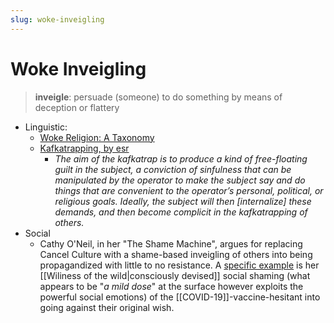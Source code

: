 ```yaml
---
slug: woke-inveigling
---
```


# Woke Inveigling

> **inveigle**: persuade (someone) to do something by means of deception or flattery

- Linguistic:
  - [Woke Religion: A Taxonomy](https://boghossian.substack.com/p/woke-religion-a-taxonomy)
  - [Kafkatrapping, by esr](http://esr.ibiblio.org/?p=2122)
    - *The aim of the kafkatrap is to produce a kind of free-floating guilt in the subject, a conviction of sinfulness that can be manipulated by the operator to make the subject say and do things that are convenient to the operator’s personal, political, or religious goals. Ideally, the subject will then [internalize] these demands, and then become complicit in the kafkatrapping of others.*
- Social
  - Cathy O'Neil, in her "The Shame Machine", argues for replacing Cancel Culture with a shame-based inveigling of others into being propagandized with little to no resistance. A [specific example](https://archive.ph/09Y5S) is her [[Wiliness of the wild|consciously devised]] social shaming (what appears to be "*a mild dose*" at the surface however exploits the powerful social emotions) of the [[COVID-19]]-vaccine-hesitant into going against their original wish.